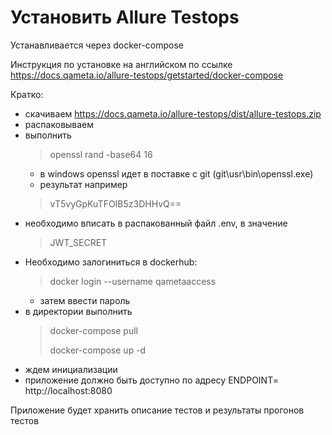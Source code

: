 # Установить Allure Testops

Устанавливается через docker-compose 

Инструкция по установке на английском по ссылке https://docs.qameta.io/allure-testops/getstarted/docker-compose

Кратко:
- скачиваем https://docs.qameta.io/allure-testops/dist/allure-testops.zip
- распаковываем
- выполнить 
  > openssl rand -base64 16
  - в windows openssl идет в поставке с git (git\usr\bin\openssl.exe)
  - результат например
  > vT5vyGpKuTFOIB5z3DHHvQ==
- необходимо вписать в распакованный файл .env, в значение 
  > JWT_SECRET
- Необходимо залогиниться в dockerhub:
  > docker login --username qametaaccess
    - затем ввести пароль
- в директории выполнить 
  > docker-compose pull
  > 
  > docker-compose up -d
- ждем инициализации
- приложение должно быть доступно по адресу ENDPOINT= http://localhost:8080

Приложение будет хранить описание тестов и результаты прогонов тестов
 

